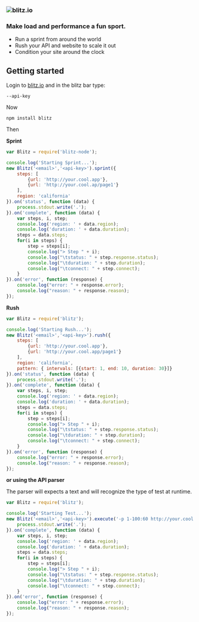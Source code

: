 ### ![blitz.io](http://blitz.io/images/logo2.png)

### Make load and performance a fun sport.

* Run a sprint from around the world
* Rush your API and website to scale it out
* Condition your site around the clock

## Getting started

Login to [blitz.io](http://blitz.io) and in the blitz bar type:
    
    --api-key

Now

    npm install blitz

Then

**Sprint**

```javascript
var Blitz = require('blitz-node');

console.log('Starting Sprint...');
new Blitz('<email>','<api-key>').sprint({
    steps: [
        {url: 'http://your.cool.app'},
        {url: 'http://your.cool.ap/page1'}
    ],
	region: 'california'
}).on('status', function (data) {
    process.stdout.write('.');
}).on('complete', function (data) {
    var steps, i, step;
    console.log('region: ' + data.region);
    console.log('duration: ' + data.duration);
    steps = data.steps;
    for(i in steps) {
        step = steps[i];
        console.log("> Step " + i);
        console.log("\tstatus: " + step.response.status);
        console.log("\tduration: " + step.duration);
        console.log("\tconnect: " + step.connect);
    }
}).on('error', function (response) {
    console.log("error: " + response.error);	
    console.log("reason: " + response.reason);
});
```

**Rush**

```javascript
var Blitz = require('blitz');

console.log('Starting Rush...');
new Blitz('<email>','<api-key>').rush({
    steps: [
        {url: 'http://your.cool.app'},
        {url: 'http://your.cool.app/page1'}
    ],
    region: 'california',
    pattern: { intervals: [{start: 1, end: 10, duration: 30}]}
}).on('status', function (data) {
    process.stdout.write('.');
}).on('complete', function (data) {
    var steps, i, step;
    console.log('region: ' + data.region);
    console.log('duration: ' + data.duration);
    steps = data.steps;
    for(i in steps) {
        step = steps[i];
        console.log("> Step " + i);
        console.log("\tstatus: " + step.response.status);
        console.log("\tduration: " + step.duration);
        console.log("\tconnect: " + step.connect);
    }
}).on('error', function (response) {
    console.log("error: " + response.error);	
    console.log("reason: " + response.reason);
});
```

**or using the API parser**

The parser will expects a text and will recognize the type of test at runtime.

```javascript
var Blitz = require('blitz');

console.log('Starting Test...');
new Blitz('<email>','<api-key>').execute('-p 1-100:60 http://your.cool.app').on('status', function (data) {
    process.stdout.write('.');
}).on('complete', function (data) {
    var steps, i, step;
    console.log('region: ' + data.region);
    console.log('duration: ' + data.duration);
    steps = data.steps;
    for(i in steps) {
        step = steps[i];
        console.log("> Step " + i);
        console.log("\tstatus: " + step.response.status);
        console.log("\tduration: " + step.duration);
        console.log("\tconnect: " + step.connect);
    }
}).on('error', function (response) {
    console.log("error: " + response.error);    
    console.log("reason: " + response.reason);
});
```




